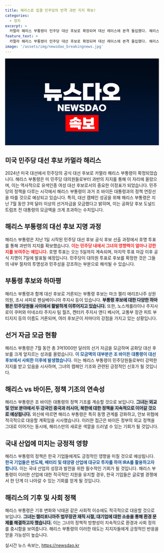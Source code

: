 ```yaml
---
title: 해리스로 집결 민주당의 반격 과반 지지 확보!
categories:
  - 정치
excerpt: >
  카멀라 해리스 부통령이 민주당 대선 후보로 확정되며 대선 레이스에 본격 돌입했다. 해리스는 바이든 정부의 정책을 계승하면서, 특히 아시아와의 외교 강화에 집중할 예정이다. 혁신과 투자가 필요한 한국 기업에는 호재로 작용할 전망!
feature_text: >
  카멀라 해리스 부통령이 민주당 대선 후보로 확정되며 대선 레이스에 본격 돌입했다. 해리스는 바이든 정부의 정책을 계승하면서, 특히 아시아와의 외교 강화에 집중할 예정이다. 혁신과 투자가 필요한 한국 기업에는 호재로 작용할 전망!
image: '/assets/img/newsdao_breakingnews.jpg'
---
```


<p><img src="/assets/img/newsdao_breakingnews.jpg" alt="pcversion 속보" /></p>

<h2 data-ke-size="size26">미국 민주당 대선 후보 카멀라 해리스</h2>

<p data-ke-size="size16">2024년 미국 대선에서 민주당의 공식 대선 후보로 카멀라 해리스 부통령이 확정되었습니다. 해리스 부통령은 미 민주당 대의원들로부터 과반의 지지를 통해 이 자리에 올랐으며, 이는 역사적으로 유색인종 여성 대선 후보로서의 중요한 이정표가 되었습니다. 민주당의 정책을 다루는 시각에서 해리스 부통령이 과거 조 바이든 대통령과의 정책 연장선을 따를 것으로 예상되고 있습니다. 특히, 대선 캠페인 성공을 위해 해리스 부통령은 지난 7월 동안 3억 달러 이상의 선거자금을 모금했다고 밝히며, 이는 공화당 후보 도널드 트럼프 전 대통령의 모금액을 크게 초과하는 수치입니다.</p>

<p data-ke-size="size16"></p>

<h2 data-ke-size="size26">해리스 부통령의 대선 후보 지명 과정</h2>

<p data-ke-size="size16">해리스 부통령은 지난 1일 시작된 민주당 대선 후보 공식 후보 선출 과정에서 호명 투표를 통해 과반의 지지를 확보했습니다. <b><span style="color: #ee2323;">이는 민주당 내에서 그녀의 영향력이 얼마나 강한지를 보여주는 예입니다.</span></b> 호명 투표는 오는 5일까지 계속되며, 마지막 투표 마감 이후 공식 지명이 7일에 발표될 예정입니다. 민주당이 대의원 투표로 후보를 확정한 것은 그들의 내부 절차의 투명성과 민주성을 강조하는 부분으로 해석될 수 있습니다.</p>

<p data-ke-size="size16"></p>

<h2 data-ke-size="size26">부통령 후보와 하마평</h2>

<p data-ke-size="size16">해리스 부통령과 함께 대선 후보로 거론되는 부통령 후보는 마크 켈리 애리조나주 상원 의원, 조시 셔피로 펜실베이니아 주지사 등이 있습니다. <b><span style="background-color: #21538527;">부통령 후보에 대한 다양한 하마평은 민주당원들 사이에서 활발하게 이루어지고 있습니다.</span></b> 또한, 노스캐롤라이나 주지사 로이 쿠퍼와 미네소타 주지사 팀 월즈, 켄터키 주지사 앤디 베시어, 교통부 장관 피트 부티지지 등의 이름도 거론되며, 여러 후보군이 저마다의 강점을 가지고 있는 상황입니다.</p>

<p data-ke-size="size16"></p>

<h2 data-ke-size="size26">선거 자금 모금 현황</h2>

<p data-ke-size="size16">해리스 부통령은 7월 동안 총 3억1000만 달러의 선거 자금을 모금하며 공화당 대선 후보를 크게 앞지르는 성과를 올렸습니다. <b><span style="color: #1a5490;">이 모금액의 대부분은 조 바이든 대통령이 대선 후보에서 사퇴한 이후에 발생했습니다.</span></b> 이는 해리스 부통령이 민주당원들로부터 강력한 지지를 받고 있음을 시사하며, 그녀의 캠페인 기조와 관련된 긍정적인 신호가 될 것입니다.</p>

<p data-ke-size="size16"></p>

<h2 data-ke-size="size26">해리스 vs 바이든, 정책 기조의 연속성</h2>

<p data-ke-size="size16">해리스 부통령은 조 바이든 대통령의 정책 기조를 계승할 것으로 보입니다. <b><span style="background-color: #21538527;">그녀는 외교 및 안보 분야에서 두 강국인 중국과 러시아, 북한에 대한 정책을 지속적으로 이어갈 것으로 예상됩니다.</span></b> 외신에 따르면 해리스 부통령은 특히 동맹 관계를 강화하고, 안보 위협에 적극적으로 대응할 계획임을 시사했습니다. 이러한 접근은 바이든 정부의 외교 정책을 그대로 이어가는 동시에, 해리스만의 새로운 색깔을 드러낼 수 있는 기회가 될 것입니다.</p>

<p data-ke-size="size16"></p>

<h2 data-ke-size="size26">국내 산업에 미치는 긍정적 영향</h2>

<p data-ke-size="size16">해리스 부통령의 정책은 한국 기업들에게도 긍정적인 영향을 미칠 것으로 예상됩니다. <b><span style="color: #1a5490;">한국 기업들은 반도체, 배터리 및 태양광 산업에 대규모 투자를 하여 IRA를 활용하고자 합니다.</span></b> 이는 국내 산업의 성장과 발전을 위한 필수적인 기회가 될 것입니다. 해리스 부통령이 이러한 산업에 대한 적극적인 지원을 유지할 경우, 한국 기업들은 글로벌 경쟁에서 한 단계 더 나아갈 수 있는 기회를 얻게 될 것입니다.</p>

<p data-ke-size="size16"></p>

<h2 data-ke-size="size26">해리스의 기후 및 사회 정책</h2>

<p data-ke-size="size16">해리스 부통령은 기후 변화와 낙태권 같은 사회적 이슈에도 적극적으로 대응할 것으로 보입니다. <b><span style="background-color: #21538527;">그녀는 캘리포니아주 법무장관 재직 시절, 대기업에 대한 소송을 통해 환경 문제를 해결하고자 했습니다.</span></b> 이는 그녀의 정책적 방향성이 지속적으로 환경과 사회 정의를 중시함을 보여줍니다. 해리스 부통령의 이러한 태도는 지지자들에게 긍정적인 반응을 얻을 가능성이 높습니다.</p>

<p data-ke-size="size16"></p>
실시간 뉴스 속보는, <a href="https://newsdao.kr" rel="dofollow">https://newsdao.kr</a>


